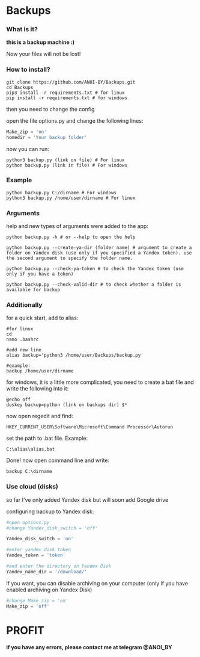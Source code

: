 # Backups
 
### What is it?
**this is a backup machine :)**

Now your files will not be lost!

### How to install?
~~~
git clone https://github.com/ANOI-BY/Backups.git
cd Backups
pip3 install -r requirements.txt # for linux
pip install -r requirements.txt # for windows
~~~
then you need to change the config

open the file options.py and change the following lines:
~~~python
Make_zip = 'on'
homedir = 'Your backup folder' 
~~~
now you can run:
~~~
python3 backup.py (link on file) # For linux
python backup.py (link in file) # For windows
~~~

### Example
~~~
python backup.py C:/dirname # For windows
python3 backup.py /home/user/dirname # For linux
~~~

### Arguments

help and new types of arguments were added to the app:
~~~
python backup.py -h # or --help to open the help

python backup.py --create-ya-dir (folder name) # argument to create a folder on Yandex disk (use only if you specified a Yandex token). use the second argument to specify the folder name.

python backup.py --check-ya-token # to check the Yandex token (use only if you have a token)

python backup.py --check-valid-dir # to check whether a folder is available for backup
~~~

### Additionally
for a quick start, add to alias:
~~~
#for linux
cd
nano .bashrc

#add new line
alias backup='python3 /home/user/Backups/backup.py'

#example:
backup /home/user/dirname
~~~
for windows, it is a little more complicated, you need to create a bat file and write the following into it:
~~~
@echo off
doskey backup=python (link on backups dir) $*
~~~
now open regedit and find:
~~~
HKEY_CURRENT_USER\Software\Microsoft\Command Processor\Autorun
~~~
set the path to .bat file. Example:
~~~
C:\alias\alias.bat
~~~
Done!
now open command line and write:
~~~
backup C:\dirname
~~~

### Use cloud (disks)
so far I've only added Yandex disk but will soon add Google drive

configuring backup to Yandex disk:
~~~python
#open options.py
#change Yandex_disk_switch = 'off'

Yandex_disk_switch = 'on'

#enter yandex disk token
Yandex_token = 'token'

#and enter the directory on Yandex Disk
Yandex_name_dir = '/download/'
~~~
if you want, you can disable archiving on your computer (only if you have enabled archiving on Yandex Disk)
~~~python
#change Make_zip = 'on'
Make_zip = 'off'
~~~

# PROFIT
**if you have any errors, please contact me at telegram @ANOI_BY**
